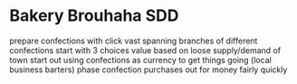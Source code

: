 # Bakery Brouhaha SDD

prepare confections with click
vast spanning branches of different confections
start with 3 choices
value based on loose supply/demand of town
start out using confections as currency to get things going (local business barters)
phase confection purchases out for money fairly quickly
